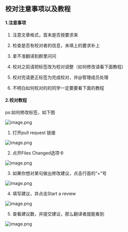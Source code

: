 ## 校对注意事项以及教程
<!-- #### 1.pull request目录（大家选择等待校对的pull request进行校对） -->
<!-- | 编号   | pull request                                     | 状态   | 校对认领人                                       |
| ---- | ---------------------------------------- | ---- |  ---------------------------------------- |
| #128 | [Producing a SOAP web service](https://github.com/SpringForAll/spring-guides-translation/pull/128) |    正在校对  | [王嘉龙](https://github.com/zaixiandemiao)  |
| #125| [accessing-jpa-data-with-rest ](https://github.com/SpringForAll/spring-guides-translation/pull/125) |    校对完成  | [maskwang](https://github.com/maskwang520)   |
| #124 | [centralized-configuration](https://github.com/SpringForAll/spring-guides-translation/pull/124) |    正在校对  | [胡明昊](https://github.com/hh23485)   |
| #123 | [consuming-rest-angularjs](https://github.com/SpringForAll/spring-guides-translation/pull/123) |    正在校对  | [rhwayfun](https://github.com/rhwayfun)   |
| #122| [Build rest service with Spring](https://github.com/SpringForAll/spring-guides-translation/pull/122) |    等待校对  | [](https://github.com/Jitianyu)   |
| #115 | [converting-a-spring-boot-jar-application-to-a-war](https://github.com/SpringForAll/spring-guides-translation/pull/115) |    等待校对  | [](https://github.com/Jitianyu)   |
| #113 | [building-java-projects-with-maven](https://github.com/SpringForAll/spring-guides-translation/pull/113) |    等待校对  | [](https://github.com/Jitianyu)   |
| #112 | [spring-boot-with-docker](https://github.com/SpringForAll/spring-guides-translation/pull/112) |    正在校对  | [carlzhangweiwen](https://github.com/carlzhangweiwen)   |
| #109| [building-rest-services-with-spring](https://github.com/SpringForAll/spring-guides-translation/pull/109) |    等待校对  | [](https://github.com/Jitianyu)   |
| #108 | [creating-asynchronous-methods](https://github.com/SpringForAll/spring-guides-translation/pull/108) |    等待校对  | [](https://github.com/Jitianyu)   |
| #107 | [securing-a-web-application](https://github.com/SpringForAll/spring-guides-translation/pull/107) |    等待校对  | [](https://github.com/Jitianyu)   |
| #106 | [ Batch YARN Application](https://github.com/SpringForAll/spring-guides-translation/pull/106) |    等待校对  | [](https://github.com/Jitianyu)   |
| #103 | [building an application with spring boot](https://github.com/SpringForAll/spring-guides-translation/pull/103) |    等待校对  | [](https://github.com/Jitianyu)   |
| #101 | [Creating API Documentation with Restdocs](https://github.com/SpringForAll/spring-guides-translation/pull/101) |    等待校对  | [](https://github.com/Jitianyu)   |
| #96 | [Update messaging-with-redis](https://github.com/SpringForAll/spring-guides-translation/pull/96) |    等待校对  | [](https://github.com/Jitianyu)   |
| #90 | [routing-and-filtering](https://github.com/SpringForAll/spring-guides-translation/pull/90) |    等待校对  | [](https://github.com/Jitianyu)   | -->

#### 1.注意事项
1.  注意文章格式，首末是否按要求来

2.  检查是否有校对者的信息，未填上的要求补上

3.  拿不准翻译到群里问问

4. 校对之前请把标签改为校对调整（如何修改请看下面教程）

5. 校对完请更正标签为完成校对，并@管理成员处理

6. 不明白如何校对的的同学一定要要看下面的教程



#### 2.校对教程 

ps:如何修改标签，如下图

![image.png](http://upload-images.jianshu.io/upload_images/5281821-37cf2601253312bf.png?imageMogr2/auto-orient/strip%7CimageView2/2/w/1240)



1. 打开pull request 链接

![image.png](http://upload-images.jianshu.io/upload_images/5281821-a2aba1b36e3416cd.png?imageMogr2/auto-orient/strip%7CimageView2/2/w/1240)

2. 点开Files Changed选项卡

![image.png](http://upload-images.jianshu.io/upload_images/5281821-79fe6c3a09100535.png?imageMogr2/auto-orient/strip%7CimageView2/2/w/1240)

3. 如果你想对某句做出修改建议，点击行首的“+”号


![image.png](http://upload-images.jianshu.io/upload_images/5281821-c99d654abb1c3aee.png?imageMogr2/auto-orient/strip%7CimageView2/2/w/1240)
 
4. 填写建议，并点击Start a review

![image.png](http://upload-images.jianshu.io/upload_images/5281821-e6b2de6c7f14db86.png?imageMogr2/auto-orient/strip%7CimageView2/2/w/1240)

5. 查看建议数，并提交建议，那么翻译者就能看到


![image.png](http://upload-images.jianshu.io/upload_images/5281821-556bc99264fb40ae.png?imageMogr2/auto-orient/strip%7CimageView2/2/w/1240)



